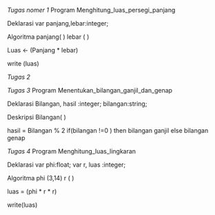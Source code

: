 *Tugas nomer 1*
Program Menghitung_luas_persegi_panjang

Deklarasi
var panjang,lebar:integer;

Algoritma
panjang( )
lebar ( )

Luas <- (Panjang * lebar)

write (luas)


*Tugas 2*



*Tugas 3*
Program Menentukan_bilangan_ganjil_dan_genap

Deklarasi
Bilangan, hasil :integer;
bilangan:string;

Deskripsi
Bilangan( )

hasil = Bilangan % 2
      if(bilangan !=0 ) then
       bilangan ganjil 
      else
        bilangan genap


*Tugas 4*
Program Menghitung_luas_lingkaran

Deklarasi
var phi:float;
var r, luas :integer;

Algoritma
phi (3,14)
r ( )

luas  = (phi * r * r)
 
 write(luas)